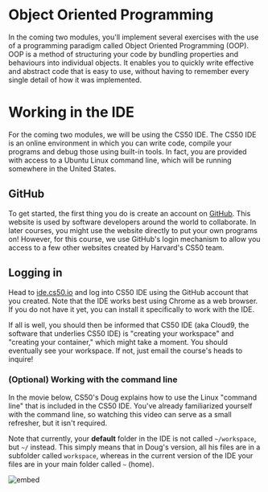 # Object Oriented Programming

In the coming two modules, you'll implement several exercises with the use of a programming paradigm called Object Oriented Programming (OOP). OOP is a method of structuring your code by bundling properties and behaviours into individual objects. It enables you to quickly write effective and abstract code that is easy to use, without having to remember every single detail of how it was implemented.

# Working in the IDE

For the coming two modules, we will be using the CS50 IDE. The CS50 IDE is an online environment in which you can write code, compile your programs and debug those using built-in tools. In fact, you are provided with access to a Ubuntu Linux command line, which will be running somewhere in the United States.

## GitHub

To get started, the first thing you do is create an account on [GitHub](https://github.com/join). This website is used by software developers around the world to collaborate. In later courses, you might use the website directly to put your own programs on! However, for this course, we use GitHub's login mechanism to allow you access to a few other websites created by Harvard's CS50 team.

## Logging in

Head to [ide.cs50.io](https://ide.cs50.io/) and log into CS50 IDE using the GitHub account that you created. Note that the IDE works best using Chrome as a web browser. If you do not have it yet, you can install it specifically to work with the IDE.

If all is well, you should then be informed that CS50 IDE (aka Cloud9, the software that underlies CS50 IDE) is "creating your workspace" and "creating your container," which might take a moment. You should eventually see your workspace. If not, just email the course's heads to inquire!

### (Optional) Working with the command line

In the movie below, CS50's Doug explains how to use the Linux "command line" that is included in the CS50 IDE. You've already familiarized yourself with the command line, so watching this video can serve as a small refresher, but it isn't required.

Note that currently, your **default** folder in the IDE is not called `~/workspace`, but `~/` instead. This simply means that in Doug's version, all his files are in a subfolder called `workspace`, whereas in the current version of the IDE your files are in your main folder called `~` (home).

![embed](https://www.youtube.com/embed/BnJ013X02b8)
